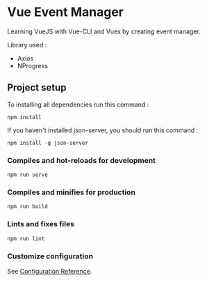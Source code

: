 # Vue Event Manager

Learning VueJS with Vue-CLI and Vuex by creating event manager.

Library used :
- Axios
- NProgress

## Project setup

To installing all dependencies run this command :
```
npm install
```
If you haven't installed json-server, you should run this command :
```
npm install -g json-server
```

### Compiles and hot-reloads for development

```
npm run serve
```

### Compiles and minifies for production

```
npm run build
```

### Lints and fixes files

```
npm run lint
```

### Customize configuration

See [Configuration Reference](https://cli.vuejs.org/config/).
